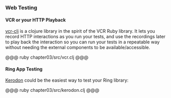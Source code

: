 ### Web Testing 
#### VCR or your HTTP Playback 

[vcr-clj](https://github.com/fredericksgary/vcr-clj) is a clojure library in the spirit of the VCR Ruby library. It lets you record HTTP interactions as you run your tests, and use the recordings later to play back the interaction so you can run your tests in a repeatable way without needing the external components to be available/accessible.

@@@ ruby chapter03/src/vcr.clj @@@

#### Ring App Testing
[Kerodon](https://github.com/xeqi/kerodon) could be the easiest way to test your Ring library:

@@@ ruby chapter03/src/kerodon.clj @@@

